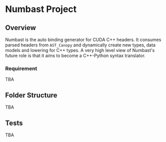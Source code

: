 # Numbast Project

## Overview

Numbast is the auto binding generator for CUDA C++ headers. It consumes parsed headers from `AST_Canopy` and dynamically create new types, data models and lowering for C++ types. A very high level view of Numbast's future role is that it aims to become a C++-Python syntax translator.

### Requirement

TBA

## Folder Structure

TBA

## Tests

TBA
